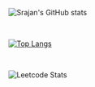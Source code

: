 
![Srajan's GitHub stats](https://github-readme-stats.vercel.app/api?username=TheSrajan&show_icons=true&theme=dark)

<br>

[![Top Langs](https://github-readme-stats.vercel.app/api/top-langs/?username=TheSrajan&langs_count=8&theme=dark)](https://github.com/anuraghazra/github-readme-stats)

<br>

![Leetcode Stats](https://leetcard.jacoblin.cool/rai-)

<br>

